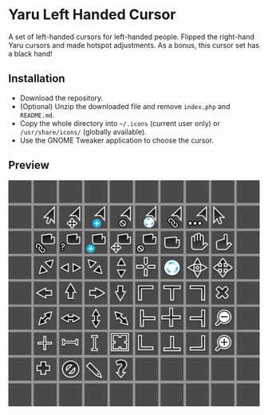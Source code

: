 # Yaru Left Handed Cursor

A set of left-handed cursors for left-handed people. Flipped the right-hand Yaru cursors and made hotspot adjustments. As a bonus, this cursor set has a black hand!

## Installation
- Download the repository.
- (Optional) Unzip the downloaded file and remove `index.php` and `README.md`.
- Copy the whole directory into `~/.icons` (current user only) or `/usr/share/icons/` (globally available).
- Use the GNOME Tweaker application to choose the cursor.

## Preview
<img src="preview.svg">